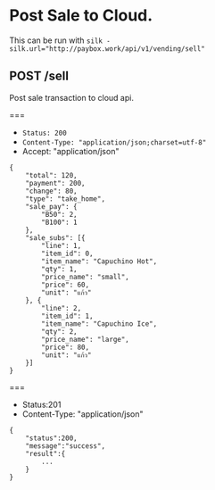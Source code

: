 # Post Sale to Cloud.

This can be run with `silk -silk.url="http://paybox.work/api/v1/vending/sell"`

## POST /sell

Post sale transaction to cloud api.

===

* `Status: 200`
* `Content-Type: "application/json;charset=utf-8"`
* Accept: "application/json"

```
{
	"total": 120,
	"payment": 200,
	"change": 80,
	"type": "take_home",
	"sale_pay": {
		"B50": 2,
		"B100": 1
	},
	"sale_subs": [{
		"line": 1,
		"item_id": 0,
		"item_name": "Capuchino Hot",
		"qty": 1,
		"price_name": "small",
		"price": 60,
		"unit": "แก้ว"
	}, {
		"line": 2,
		"item_id": 1,
		"item_name": "Capuchino Ice",
		"qty": 2,
		"price_name": "large",
		"price": 80,
		"unit": "แก้ว"
	}]
}
```

===
* Status:201
* Content-Type: "application/json"
```
{
    "status":200,
    "message":"success",
    "result":{
        ...
    }
}

```